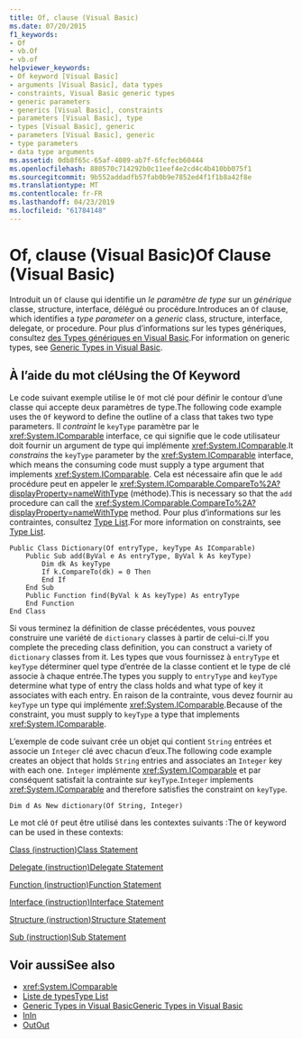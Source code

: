 ```yaml
---
title: Of, clause (Visual Basic)
ms.date: 07/20/2015
f1_keywords:
- Of
- vb.Of
- vb.of
helpviewer_keywords:
- Of keyword [Visual Basic]
- arguments [Visual Basic], data types
- constraints, Visual Basic generic types
- generic parameters
- generics [Visual Basic], constraints
- parameters [Visual Basic], type
- types [Visual Basic], generic
- parameters [Visual Basic], generic
- type parameters
- data type arguments
ms.assetid: 0db8f65c-65af-4089-ab7f-6fcfecb60444
ms.openlocfilehash: 880570c714292b0c11eef4e2cd4c4b410bb075f1
ms.sourcegitcommit: 9b552addadfb57fab0b9e7852ed4f1f1b8a42f8e
ms.translationtype: MT
ms.contentlocale: fr-FR
ms.lasthandoff: 04/23/2019
ms.locfileid: "61784148"
---
```

# <a name="of-clause-visual-basic"></a><span data-ttu-id="4d62b-102">Of, clause (Visual Basic)</span><span class="sxs-lookup"><span data-stu-id="4d62b-102">Of Clause (Visual Basic)</span></span>
<span data-ttu-id="4d62b-103">Introduit un `Of` clause qui identifie un *le paramètre de type* sur un *générique* classe, structure, interface, délégué ou procédure.</span><span class="sxs-lookup"><span data-stu-id="4d62b-103">Introduces an `Of` clause, which identifies a *type parameter* on a *generic* class, structure, interface, delegate, or procedure.</span></span> <span data-ttu-id="4d62b-104">Pour plus d’informations sur les types génériques, consultez [des Types génériques en Visual Basic](../../../visual-basic/programming-guide/language-features/data-types/generic-types.md).</span><span class="sxs-lookup"><span data-stu-id="4d62b-104">For information on generic types, see [Generic Types in Visual Basic](../../../visual-basic/programming-guide/language-features/data-types/generic-types.md).</span></span>  
  
## <a name="using-the-of-keyword"></a><span data-ttu-id="4d62b-105">À l’aide du mot clé</span><span class="sxs-lookup"><span data-stu-id="4d62b-105">Using the Of Keyword</span></span>  
 <span data-ttu-id="4d62b-106">Le code suivant exemple utilise le `Of` mot clé pour définir le contour d’une classe qui accepte deux paramètres de type.</span><span class="sxs-lookup"><span data-stu-id="4d62b-106">The following code example uses the `Of` keyword to define the outline of a class that takes two type parameters.</span></span> <span data-ttu-id="4d62b-107">Il *contraint* le `keyType` paramètre par le <xref:System.IComparable> interface, ce qui signifie que le code utilisateur doit fournir un argument de type qui implémente <xref:System.IComparable>.</span><span class="sxs-lookup"><span data-stu-id="4d62b-107">It *constrains* the `keyType` parameter by the <xref:System.IComparable> interface, which means the consuming code must supply a type argument that implements <xref:System.IComparable>.</span></span> <span data-ttu-id="4d62b-108">Cela est nécessaire afin que le `add` procédure peut en appeler le <xref:System.IComparable.CompareTo%2A?displayProperty=nameWithType> (méthode).</span><span class="sxs-lookup"><span data-stu-id="4d62b-108">This is necessary so that the `add` procedure can call the <xref:System.IComparable.CompareTo%2A?displayProperty=nameWithType> method.</span></span> <span data-ttu-id="4d62b-109">Pour plus d’informations sur les contraintes, consultez [Type List](../../../visual-basic/language-reference/statements/type-list.md).</span><span class="sxs-lookup"><span data-stu-id="4d62b-109">For more information on constraints, see [Type List](../../../visual-basic/language-reference/statements/type-list.md).</span></span>  
  
```  
Public Class Dictionary(Of entryType, keyType As IComparable)  
    Public Sub add(ByVal e As entryType, ByVal k As keyType)  
        Dim dk As keyType  
        If k.CompareTo(dk) = 0 Then  
        End If  
    End Sub  
    Public Function find(ByVal k As keyType) As entryType  
    End Function  
End Class  
```  
  
 <span data-ttu-id="4d62b-110">Si vous terminez la définition de classe précédentes, vous pouvez construire une variété de `dictionary` classes à partir de celui-ci.</span><span class="sxs-lookup"><span data-stu-id="4d62b-110">If you complete the preceding class definition, you can construct a variety of `dictionary` classes from it.</span></span> <span data-ttu-id="4d62b-111">Les types que vous fournissez à `entryType` et `keyType` déterminer quel type d’entrée de la classe contient et le type de clé associe à chaque entrée.</span><span class="sxs-lookup"><span data-stu-id="4d62b-111">The types you supply to `entryType` and `keyType` determine what type of entry the class holds and what type of key it associates with each entry.</span></span> <span data-ttu-id="4d62b-112">En raison de la contrainte, vous devez fournir au `keyType` un type qui implémente <xref:System.IComparable>.</span><span class="sxs-lookup"><span data-stu-id="4d62b-112">Because of the constraint, you must supply to `keyType` a type that implements <xref:System.IComparable>.</span></span>  
  
 <span data-ttu-id="4d62b-113">L’exemple de code suivant crée un objet qui contient `String` entrées et associe un `Integer` clé avec chacun d’eux.</span><span class="sxs-lookup"><span data-stu-id="4d62b-113">The following code example creates an object that holds `String` entries and associates an `Integer` key with each one.</span></span> <span data-ttu-id="4d62b-114">`Integer` implémente <xref:System.IComparable> et par conséquent satisfait la contrainte sur `keyType`.</span><span class="sxs-lookup"><span data-stu-id="4d62b-114">`Integer` implements <xref:System.IComparable> and therefore satisfies the constraint on `keyType`.</span></span>  
  
```  
Dim d As New dictionary(Of String, Integer)  
```  
  
 <span data-ttu-id="4d62b-115">Le mot clé `Of` peut être utilisé dans les contextes suivants :</span><span class="sxs-lookup"><span data-stu-id="4d62b-115">The `Of` keyword can be used in these contexts:</span></span>  
  
 [<span data-ttu-id="4d62b-116">Class (instruction)</span><span class="sxs-lookup"><span data-stu-id="4d62b-116">Class Statement</span></span>](../../../visual-basic/language-reference/statements/class-statement.md)  
  
 [<span data-ttu-id="4d62b-117">Delegate (instruction)</span><span class="sxs-lookup"><span data-stu-id="4d62b-117">Delegate Statement</span></span>](../../../visual-basic/language-reference/statements/delegate-statement.md)  
  
 [<span data-ttu-id="4d62b-118">Function (instruction)</span><span class="sxs-lookup"><span data-stu-id="4d62b-118">Function Statement</span></span>](../../../visual-basic/language-reference/statements/function-statement.md)  
  
 [<span data-ttu-id="4d62b-119">Interface (instruction)</span><span class="sxs-lookup"><span data-stu-id="4d62b-119">Interface Statement</span></span>](../../../visual-basic/language-reference/statements/interface-statement.md)  
  
 [<span data-ttu-id="4d62b-120">Structure (instruction)</span><span class="sxs-lookup"><span data-stu-id="4d62b-120">Structure Statement</span></span>](../../../visual-basic/language-reference/statements/structure-statement.md)  
  
 [<span data-ttu-id="4d62b-121">Sub (instruction)</span><span class="sxs-lookup"><span data-stu-id="4d62b-121">Sub Statement</span></span>](../../../visual-basic/language-reference/statements/sub-statement.md)  
  
## <a name="see-also"></a><span data-ttu-id="4d62b-122">Voir aussi</span><span class="sxs-lookup"><span data-stu-id="4d62b-122">See also</span></span>

- <xref:System.IComparable>
- [<span data-ttu-id="4d62b-123">Liste de types</span><span class="sxs-lookup"><span data-stu-id="4d62b-123">Type List</span></span>](../../../visual-basic/language-reference/statements/type-list.md)
- [<span data-ttu-id="4d62b-124">Generic Types in Visual Basic</span><span class="sxs-lookup"><span data-stu-id="4d62b-124">Generic Types in Visual Basic</span></span>](../../../visual-basic/programming-guide/language-features/data-types/generic-types.md)
- [<span data-ttu-id="4d62b-125">In</span><span class="sxs-lookup"><span data-stu-id="4d62b-125">In</span></span>](../../../visual-basic/language-reference/modifiers/in-generic-modifier.md)
- [<span data-ttu-id="4d62b-126">Out</span><span class="sxs-lookup"><span data-stu-id="4d62b-126">Out</span></span>](../../../visual-basic/language-reference/modifiers/out-generic-modifier.md)
